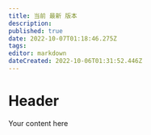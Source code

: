 ```yaml
---
title: 当前 最新 版本
description: 
published: true
date: 2022-10-07T01:18:46.275Z
tags: 
editor: markdown
dateCreated: 2022-10-06T01:31:52.446Z
---
```


# Header
Your content here